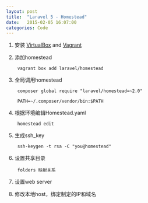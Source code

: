 ```yaml
---
layout: post
title:  "Laravel 5 - Homestead"
date:   2015-02-05 16:07:00
categories: Code
---
```


1. 安装 [VirtualBox](https://www.virtualbox.org/wiki/Downloads) and [Vagrant](http://www.vagrantup.com/downloads.html)

2. 添加homestead
		
		vagrant box add laravel/homestead
		

3. 全局调用homestead

		composer global require "laravel/homestead=~2.0"

		PATH=~/.composer/vendor/bin:$PATH
		
4. 根据环境编辑Homestead.yaml

		homestead edit
		
5. 生成ssh_key

		ssh-keygen -t rsa -C "you@homestead"
		
6. 设置共享目录

		folders 映射关系

7. 设置web server


8. 修改本地host，绑定制定的IP和域名


